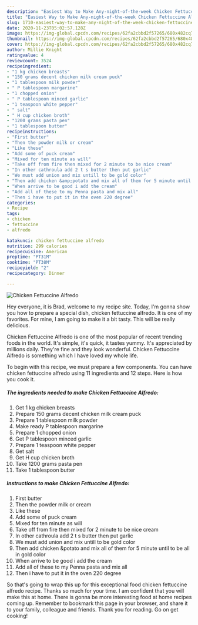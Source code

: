 ```yaml
---
description: "Easiest Way to Make Any-night-of-the-week Chicken Fettuccine Alfredo"
title: "Easiest Way to Make Any-night-of-the-week Chicken Fettuccine Alfredo"
slug: 1710-easiest-way-to-make-any-night-of-the-week-chicken-fettuccine-alfredo
date: 2020-11-23T05:02:57.128Z
image: https://img-global.cpcdn.com/recipes/62fa2cbbd2f57265/680x482cq70/chicken-fettuccine-alfredo-recipe-main-photo.jpg
thumbnail: https://img-global.cpcdn.com/recipes/62fa2cbbd2f57265/680x482cq70/chicken-fettuccine-alfredo-recipe-main-photo.jpg
cover: https://img-global.cpcdn.com/recipes/62fa2cbbd2f57265/680x482cq70/chicken-fettuccine-alfredo-recipe-main-photo.jpg
author: Millie Knight
ratingvalue: 4
reviewcount: 3524
recipeingredient:
- "1 kg chicken breasts"
- "150 grams decent chicken milk cream puck"
- "1 tablespoon milk powder"
- " P tablespoon margarine"
- "1 chopped onion"
- " P tablespoon minced garlic"
- "1 teaspoon white pepper"
- " salt"
- " H cup chicken broth"
- "1200 grams pasta pen"
- "1 tablespoon butter"
recipeinstructions:
- "First butter"
- "Then the powder milk or cream"
- "Like these"
- "Add some of puck cream"
- "Mixed for ten minute as will"
- "Take off from fire then mixed for 2 minute to be nice cream"
- "In other cathroula add 2 t s butter then put garlic"
- "We must add union and mix untill to be gold color"
- "Then add chicken &amp;potato and mix all of them for 5 minute until to be all in gold color"
- "When arrive to be good i add the cream"
- "Add all of these to my Penna pasta and mix all"
- "Then i have to put it in the oven 220 degree"
categories:
- Recipe
tags:
- chicken
- fettuccine
- alfredo

katakunci: chicken fettuccine alfredo 
nutrition: 299 calories
recipecuisine: American
preptime: "PT31M"
cooktime: "PT38M"
recipeyield: "2"
recipecategory: Dinner

---
```



![Chicken Fettuccine Alfredo](https://img-global.cpcdn.com/recipes/62fa2cbbd2f57265/680x482cq70/chicken-fettuccine-alfredo-recipe-main-photo.jpg)

Hey everyone, it is Brad, welcome to my recipe site. Today, I'm gonna show you how to prepare a special dish, chicken fettuccine alfredo. It is one of my favorites. For mine, I am going to make it a bit tasty. This will be really delicious.

Chicken Fettuccine Alfredo is one of the most popular of recent trending foods in the world. It's simple, it's quick, it tastes yummy. It's appreciated by millions daily. They're fine and they look wonderful. Chicken Fettuccine Alfredo is something which I have loved my whole life.




To begin with this recipe, we must prepare a few components. You can have chicken fettuccine alfredo using 11 ingredients and 12 steps. Here is how you cook it.

<!--inarticleads1-->

##### The ingredients needed to make Chicken Fettuccine Alfredo:

1. Get 1 kg chicken breasts
1. Prepare 150 grams decent chicken milk cream puck
1. Prepare 1 tablespoon milk powder
1. Make ready  P tablespoon margarine
1. Prepare 1 chopped onion
1. Get  P tablespoon minced garlic
1. Prepare 1 teaspoon white pepper
1. Get  salt
1. Get  H cup chicken broth
1. Take 1200 grams pasta pen
1. Take 1 tablespoon butter




<!--inarticleads2-->

##### Instructions to make Chicken Fettuccine Alfredo:

1. First butter
1. Then the powder milk or cream
1. Like these
1. Add some of puck cream
1. Mixed for ten minute as will
1. Take off from fire then mixed for 2 minute to be nice cream
1. In other cathroula add 2 t s butter then put garlic
1. We must add union and mix untill to be gold color
1. Then add chicken &amp;potato and mix all of them for 5 minute until to be all in gold color
1. When arrive to be good i add the cream
1. Add all of these to my Penna pasta and mix all
1. Then i have to put it in the oven 220 degree




So that's going to wrap this up for this exceptional food chicken fettuccine alfredo recipe. Thanks so much for your time. I am confident that you will make this at home. There is gonna be more interesting food at home recipes coming up. Remember to bookmark this page in your browser, and share it to your family, colleague and friends. Thank you for reading. Go on get cooking!
